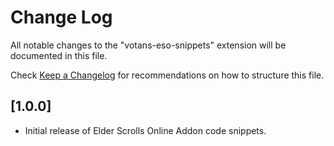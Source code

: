 # Change Log

All notable changes to the "votans-eso-snippets" extension will be documented in this file.

Check [Keep a Changelog](http://keepachangelog.com/) for recommendations on how to structure this file.

## [1.0.0]

- Initial release of Elder Scrolls Online Addon code snippets.
